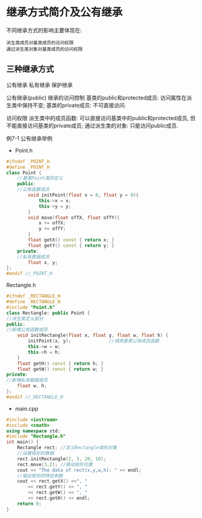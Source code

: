# 继承方式简介及公有继承

不同继承方式的影响主要体现在:

    派生类成员对基类成员的访问权限
    通过派生类对象对基类成员的访问权限

## 三种继承方式

公有继承
私有继承
保护继承

公有继承(public)
    继承的访问控制
        基类的public和protected成员: 访问属性在派生类中保持不变;
        基类的private成员: 不可直接访问.

访问权限
    派生类中的成员函数: 可以直接访问基类中的public和protected成员, 但不能直接访问基类的private成员;
    通过派生类的对象: 只能访问public成员.

例7-1 公有继承举例

+ Point.h

```cpp
#ifndef _POINT_H
#define _POINT_H
class Point {
    //基类Point类的定义
    public:
    //公有函数成员
        void initPoint(float x = 0, float y = 0){
            this->x = x;
            this->y = y;
        }
        void move(float offX, float offY){
            x += offX;
            y += offY;
        }
        float getX() const { return x; }
        float getY() const { return y; }
    private:
    //私有数据成员
        float x, y;
};
#endif //_POINT_H
```

Rectangle.h

```cpp
#ifndef _RECTANGLE_H
#define _RECTANGLE_H
#include "Point.h"
class Rectangle: public Point {
//派生类定义部分
public:
//新增公有函数成员
    void initRectangle(float x, float y, float w, float h) {
        initPoint(x, y);              //调用基类公有成员函数
        this->w = w;
        this->h = h;
    }
    float getH() const { return h; }
    float getW() const { return w; }
private:
//新增私有数据成员
    float w, h;
};
#endif //_RECTANGLE_H
```

+ main.cpp

```cpp
#include <iostream>
#include <cmath>
using namespace std;
#include "Rectangle.h"
int main() {
    Rectangle rect; //定义Rectangle类的对象
    //设置矩形的数据
    rect.initRectangle(2, 3, 20, 10);
    rect.move(3,2); //移动矩形位置
    cout << "The data of rect(x,y,w,h): " << endl;
    //输出矩形的特征参数
    cout << rect.getX() <<", "
        << rect.getY() << ", "
        << rect.getW() << ", "
        << rect.getH() << endl;
    return 0;
}
```
